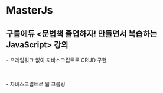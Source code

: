 # MasterJs
<h2>구름에듀 <문법책 졸업하자! 만들면서 복습하는 JavaScript> 강의 </h2>
<p> - 프레임워크 없이 자바스크립트로 CRUD 구현</p> </br>
<p> - 자바스크립트로 웹 크롤링</p>

